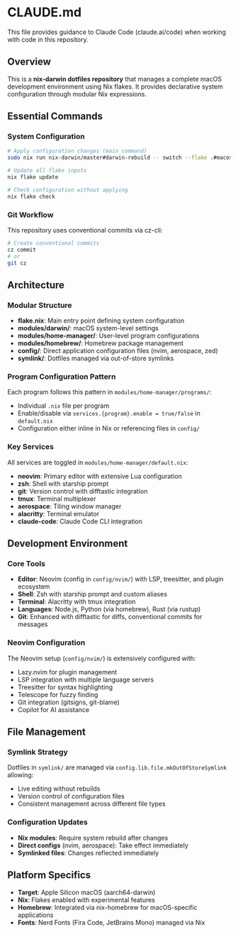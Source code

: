 # CLAUDE.md

This file provides guidance to Claude Code (claude.ai/code) when working with code in this repository.

## Overview

This is a **nix-darwin dotfiles repository** that manages a complete macOS development environment using Nix flakes. It provides declarative system configuration through modular Nix expressions.

## Essential Commands

### System Configuration
```bash
# Apply configuration changes (main command)
sudo nix run nix-darwin/master#darwin-rebuild -- switch --flake .#macos

# Update all flake inputs
nix flake update

# Check configuration without applying
nix flake check
```

### Git Workflow
This repository uses conventional commits via cz-cli:
```bash
# Create conventional commits
cz commit
# or
git cz
```

## Architecture

### Modular Structure
- **flake.nix**: Main entry point defining system configuration
- **modules/darwin/**: macOS system-level settings
- **modules/home-manager/**: User-level program configurations
- **modules/homebrew/**: Homebrew package management
- **config/**: Direct application configuration files (nvim, aerospace, zed)
- **symlink/**: Dotfiles managed via out-of-store symlinks

### Program Configuration Pattern
Each program follows this pattern in `modules/home-manager/programs/`:
- Individual `.nix` file per program
- Enable/disable via `services.{program}.enable = true/false` in `default.nix`
- Configuration either inline in Nix or referencing files in `config/`

### Key Services
All services are toggled in `modules/home-manager/default.nix`:
- **neovim**: Primary editor with extensive Lua configuration
- **zsh**: Shell with starship prompt
- **git**: Version control with difftastic integration
- **tmux**: Terminal multiplexer
- **aerospace**: Tiling window manager
- **alacritty**: Terminal emulator
- **claude-code**: Claude Code CLI integration

## Development Environment

### Core Tools
- **Editor**: Neovim (config in `config/nvim/`) with LSP, treesitter, and plugin ecosystem
- **Shell**: Zsh with starship prompt and custom aliases
- **Terminal**: Alacritty with tmux integration
- **Languages**: Node.js, Python (via homebrew), Rust (via rustup)
- **Git**: Enhanced with difftastic for diffs, conventional commits for messages

### Neovim Configuration
The Neovim setup (`config/nvim/`) is extensively configured with:
- Lazy.nvim for plugin management
- LSP integration with multiple language servers
- Treesitter for syntax highlighting
- Telescope for fuzzy finding
- Git integration (gitsigns, git-blame)
- Copilot for AI assistance

## File Management

### Symlink Strategy
Dotfiles in `symlink/` are managed via `config.lib.file.mkOutOfStoreSymlink` allowing:
- Live editing without rebuilds
- Version control of configuration files
- Consistent management across different file types

### Configuration Updates
- **Nix modules**: Require system rebuild after changes
- **Direct configs** (nvim, aerospace): Take effect immediately
- **Symlinked files**: Changes reflected immediately

## Platform Specifics

- **Target**: Apple Silicon macOS (aarch64-darwin)
- **Nix**: Flakes enabled with experimental features
- **Homebrew**: Integrated via nix-homebrew for macOS-specific applications
- **Fonts**: Nerd Fonts (Fira Code, JetBrains Mono) managed via Nix